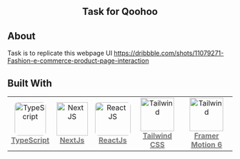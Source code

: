 <div align="center">
	<h2 align="center">Task for Qoohoo</h2>
</div>

## About

Task is to replicate this webpage UI https://dribbble.com/shots/11079271-Fashion-e-commerce-product-page-interaction

## Built With

<table align="center" width="800">
	<tr>
		<td align="center" ><a href="https://www.typescriptlang.org"><img style="border-radius: 8px;" src="https://upload.wikimedia.org/wikipedia/commons/4/4c/Typescript_logo_2020.svg" width="70px;" height="75px;" alt="TypeScript" /><br /><b><font color="#777">TypeScript</font></b></a></td>
		<td align="center"><a href="https://nextjs.org/"><img src="https://iconape.com/wp-content/files/gm/82643/png/next-js.png" width="70px;" height="75px;" alt="Next JS"/><br /><b><font color="#777">NextJs</font></b></a></td>
		<td align="center"><a href="https://reactjs.org"><img src="https://upload.wikimedia.org/wikipedia/commons/thumb/a/a7/React-icon.svg/512px-React-icon.svg.png" width="80px;" height="75px;" style="border-radius: 8px;" alt="React JS"/><br /><b><font color="#777">ReactJs</font></b></a></td>
		<td align="center"><a href="https://tailwindcss.com/"><img src="https://upload.wikimedia.org/wikipedia/commons/thumb/d/d5/Tailwind_CSS_Logo.svg/600px-Tailwind_CSS_Logo.svg.png" width="75px;" height="75px;" alt="Tailwind"/><br /><b><font color="#777">Tailwind CSS</font></b></a></td>
				<td align="center"><a href="https://tailwindcss.com/"><img src="https://i.imgur.com/oqgExJh.png" width="75px;" height="75px;" alt="Tailwind"/><br /><b><font color="#777">Framer Motion 6</font></b></a></td>
	</tr>

</table>
